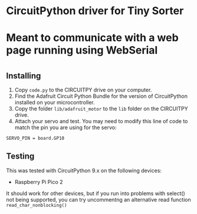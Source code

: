 # CircuitPython driver for Tiny Sorter
#
# Meant to communicate with a web page running using WebSerial
# 

## Installing

1. Copy `code.py` to the CIRCUITPY drive on your computer.
2. Find the Adafruit Circuit Python Bundle for the version of CircuitPython
installed on your microcontroller. 
3. Copy the folder `lib/adafruit_motor` to the `lib` folder on 
the CIRCUITPY drive.
4. Attach your servo and test. You may need to modify this line of
code to match the pin you are using for the servo:

```
SERVO_PIN = board.GP10
```

## Testing

This was tested with CircuitPython 9.x on the following devices:

- Raspberry Pi Pico 2

It should work for other devices, but if you run into problems with select() not 
being supported, you can try uncommentng an alternative
read function `read_char_nonblocking()`
